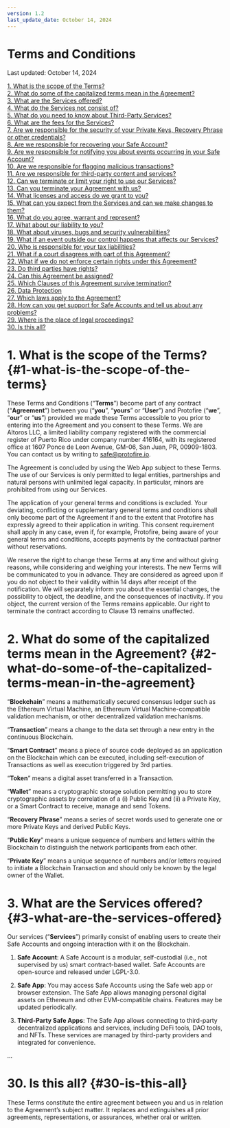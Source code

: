 ```yaml
---
version: 1.2
last_update_date: October 14, 2024
---
```


# Terms and Conditions

Last updated: October 14, 2024

[1. What is the scope of the Terms?](#1-what-is-the-scope-of-the-terms)  
[2. What do some of the capitalized terms mean in the Agreement?](#2-what-do-some-of-the-capitalized-terms-mean-in-the-agreement)  
[3. What are the Services offered?](#3-what-are-the-services-offered)  
[4. What do the Services not consist of?](#4-what-do-the-services-not-consist-of)  
[5. What do you need to know about Third-Party Services?](#5-what-do-you-need-to-know-about-third-party-services)  
[6. What are the fees for the Services?](#6-what-are-the-fees-for-the-services)  
[7. Are we responsible for the security of your Private Keys, Recovery Phrase or other credentials?](#7-are-we-responsible-for-the-security-of-your-private-keys-recovery-phrase-or-other-credentials)  
[8. Are we responsible for recovering your Safe Account?](#8-are-we-responsible-for-recovering-your-safe-account)  
[9. Are we responsible for notifying you about events occurring in your Safe Account?](#9-are-we-responsible-for-notifying-you-about-events-occurring-in-your-safe-account)  
[10. Are we responsible for flagging malicious transactions?](#10-are-we-responsible-for-flagging-malicious-transactions)  
[11. Are we responsible for third-party content and services?](#11-are-we-responsible-for-third-party-content-and-services)  
[12. Can we terminate or limit your right to use our Services?](#12-can-we-terminate-or-limit-your-right-to-use-our-services)  
[13. Can you terminate your Agreement with us?](#13-can-you-terminate-your-agreement-with-us)  
[14. What licenses and access do we grant to you?](#14-what-licenses-and-access-do-we-grant-to-you)  
[15. What can you expect from the Services and can we make changes to them?](#15-what-can-you-expect-from-the-services-and-can-we-make-changes-to-them)  
[16. What do you agree, warrant and represent?](#16-what-do-you-agree-warrant-and-represent)  
[17. What about our liability to you?](#17-what-about-our-liability-to-you)  
[18. What about viruses, bugs and security vulnerabilities?](#18-what-about-viruses-bugs-and-security-vulnerabilities)  
[19. What if an event outside our control happens that affects our Services?](#19-what-if-an-event-outside-our-control-happens-that-affects-our-services)  
[20. Who is responsible for your tax liabilities?](#20-who-is-responsible-for-your-tax-liabilities)  
[21. What if a court disagrees with part of this Agreement?](#21-what-if-a-court-disagrees-with-part-of-this-agreement)  
[22. What if we do not enforce certain rights under this Agreement?](#22-what-if-we-do-not-enforce-certain-rights-under-this-agreement)  
[23. Do third parties have rights?](#23-do-third-parties-have-rights)  
[24. Can this Agreement be assigned?](#24-can-this-agreement-be-assigned)  
[25. Which Clauses of this Agreement survive termination?](#25-which-clauses-of-this-agreement-survive-termination)  
[26. Data Protection](#26-data-protection)  
[27. Which laws apply to the Agreement?](#27-which-laws-apply-to-the-agreement)  
[28. How can you get support for Safe Accounts and tell us about any problems?](#28-how-can-you-get-support-for-safe-accounts-and-tell-us-about-any-problems)  
[29. Where is the place of legal proceedings?](#29-where-is-the-place-of-legal-proceedings)  
[30. Is this all?](#30-is-this-all)  

# 1. What is the scope of the Terms? {#1-what-is-the-scope-of-the-terms}

These Terms and Conditions (“**Terms**”) become part of any contract (“**Agreement**”) between you (“**you**”, “**yours**” or “**User**”) and Protofire (“**we**”, “**our**” or “**us**”) provided we made these Terms accessible to you prior to entering into the Agreement and you consent to these Terms. We are Altoros LLC, a limited liability company registered with the commercial register of Puerto Rico under company number 416164, with its registered office at 1607 Ponce de Leon Avenue, GM-06, San Juan, PR, 00909-1803. You can contact us by writing to safe@protofire.io.

The Agreement is concluded by using the Web App subject to these Terms. The use of our Services is only permitted to legal entities, partnerships and natural persons with unlimited legal capacity. In particular, minors are prohibited from using our Services.

The application of your general terms and conditions is excluded. Your deviating, conflicting or supplementary general terms and conditions shall only become part of the Agreement if and to the extent that Protofire has expressly agreed to their application in writing. This consent requirement shall apply in any case, even if, for example, Protofire, being aware of your general terms and conditions, accepts payments by the contractual partner without reservations.

We reserve the right to change these Terms at any time and without giving reasons, while considering and weighing your interests. The new Terms will be communicated to you in advance. They are considered as agreed upon if you do not object to their validity within 14 days after receipt of the notification. We will separately inform you about the essential changes, the possibility to object, the deadline, and the consequences of inactivity. If you object, the current version of the Terms remains applicable. Our right to terminate the contract according to Clause 13 remains unaffected.

# 2. What do some of the capitalized terms mean in the Agreement? {#2-what-do-some-of-the-capitalized-terms-mean-in-the-agreement}

“**Blockchain**” means a mathematically secured consensus ledger such as the Ethereum Virtual Machine, an Ethereum Virtual Machine-compatible validation mechanism, or other decentralized validation mechanisms.

“**Transaction**” means a change to the data set through a new entry in the continuous Blockchain.

“**Smart Contract**” means a piece of source code deployed as an application on the Blockchain which can be executed, including self-execution of Transactions as well as execution triggered by 3rd parties.

“**Token**” means a digital asset transferred in a Transaction.

“**Wallet**” means a cryptographic storage solution permitting you to store cryptographic assets by correlation of a (i) Public Key and (ii) a Private Key, or a Smart Contract to receive, manage and send Tokens.

“**Recovery Phrase**” means a series of secret words used to generate one or more Private Keys and derived Public Keys.

“**Public Key**” means a unique sequence of numbers and letters within the Blockchain to distinguish the network participants from each other.

“**Private Key**” means a unique sequence of numbers and/or letters required to initiate a Blockchain Transaction and should only be known by the legal owner of the Wallet.

# 3. What are the Services offered? {#3-what-are-the-services-offered}

Our services (“**Services**”) primarily consist of enabling users to create their Safe Accounts and ongoing interaction with it on the Blockchain.

1. **Safe Account**: A Safe Account is a modular, self-custodial (i.e., not supervised by us) smart contract-based wallet. Safe Accounts are open-source and released under LGPL-3.0.

2. **Safe App**: You may access Safe Accounts using the Safe web app or browser extension. The Safe App allows managing personal digital assets on Ethereum and other EVM-compatible chains. Features may be updated periodically.

3. **Third-Party Safe Apps**: The Safe App allows connecting to third-party decentralized applications and services, including DeFi tools, DAO tools, and NFTs. These services are managed by third-party providers and integrated for convenience.

...

# 30. Is this all? {#30-is-this-all}

These Terms constitute the entire agreement between you and us in relation to the Agreement’s subject matter. It replaces and extinguishes all prior agreements, representations, or assurances, whether oral or written.

